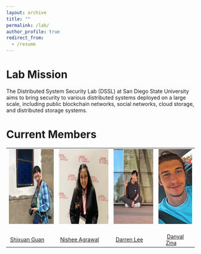 ```yaml
---
layout: archive
title: ""
permalink: /lab/
author_profile: true
redirect_from:
  - /resume
---
```


Lab Mission
======

The Distributed System Security Lab (DSSL) at San Diego State University aims to bring security to various distributed systems deployed on a large scale, including public blockchain networks, social networks, cloud storage, and distributed storage systems.

Current Members
======
<table class="imgtable">
<p><td><img src="../images/shixuan.jpg" alt="SC" width="200px" height="200px">&nbsp;&nbsp;&nbsp;&nbsp;&nbsp;&nbsp;</td></p>
<p><td><img src="../images/nishee.jpg" alt="SC" width="200px" height="200px">&nbsp;&nbsp;&nbsp;&nbsp;&nbsp;&nbsp;</a></td></p>
<p><td><img src="../images/darren.jpg" alt="SC" width="180px" height="200px">&nbsp;&nbsp;&nbsp;&nbsp;&nbsp;&nbsp;</td></p>
<p><td><img src="../images/danyal.jpg" alt="SC" width="130px" height="200px">&nbsp;&nbsp;&nbsp;&nbsp;&nbsp;&nbsp;</a></td></p>
<p></tr><tr></p>
<p><td align="center"><a href="https://www.linkedin.com/in/sxguan">Shixuan Guan</a>&nbsp;&nbsp;&nbsp;&nbsp;&nbsp;&nbsp;</td></p>
<p><td align="center"><a href="https://www.linkedin.com/in/nisheeagrawal">Nishee Agrawal</a>&nbsp;&nbsp;&nbsp;&nbsp;&nbsp;&nbsp;</td></p>
<p><td align="center"><a href="https://www.linkedin.com/in/darren-the-lee">Darren Lee</a>&nbsp;&nbsp;&nbsp;&nbsp;&nbsp;&nbsp;</td></p>
<p><td align="center"><a href="https://likai1993.github.io/lab/">Danyal Zina</a>&nbsp;&nbsp;&nbsp;&nbsp;&nbsp;&nbsp;</td></p>
</table>

<!--
<h2>Master Students</h2>
<p><table class="imgtable"><tbody><tr></p>
<p><td><img src="../images/shixuan.jpg" alt="SC" width="200px" height="200px">&nbsp;&nbsp;&nbsp;&nbsp;&nbsp;&nbsp;</td></p>
<p><td><img src="../images/nishee.jpg" alt="SC" width="200px" height="200px">&nbsp;&nbsp;&nbsp;&nbsp;&nbsp;&nbsp;</a></td></p>
<p></tr><tr></p>
<p><td align="center"><a href="https://www.linkedin.com/in/sxguan">Shixuan Guan</a>&nbsp;&nbsp;&nbsp;&nbsp;&nbsp;&nbsp;</td></p>
<p><td align="center"><a href="https://www.linkedin.com/in/nisheeagrawal">Nishee Agrawal</a>&nbsp;&nbsp;&nbsp;&nbsp;&nbsp;&nbsp;</td></p>
<p></tr></tbody></table></p>
<h2>Undergraduate Students</h2>
<p><table class="imgtable"><tbody><tr></p>
<p><td><img src="../images/darren.jpg" alt="SC" width="180px" height="200px">&nbsp;&nbsp;&nbsp;&nbsp;&nbsp;&nbsp;</td></p>
<p><td><img src="../images/danyal.jpg" alt="SC" width="130px" height="200px">&nbsp;&nbsp;&nbsp;&nbsp;&nbsp;&nbsp;</a></td></p>
<p></tr><tr></p>
<p><td align="center"><a href="https://www.linkedin.com/in/darren-the-lee">Darren Lee</a>&nbsp;&nbsp;&nbsp;&nbsp;&nbsp;&nbsp;</td></p>
<p><td align="center"><a href="">Danyal Zina</a>&nbsp;&nbsp;&nbsp;&nbsp;&nbsp;&nbsp;</td></p>
<p></tr></tbody></table></p>
-->

<!-- <img style="float: left;" src="../images/shixuan.jpg"  width="200" height="200" title="Shixuan Guan"> -->
<!--
**Shixuan Guan**: ![Shixuan Guan](../images/shixuan.jpg){:height="200px" width="200px"}
**Darren Lee**: ![Darren Lee](../images/darren.jpg){:height="200px" width="200px"}
**Danyal Zina**: ![Danyal Zina](../images/danyal.jpg){:height="100px" width="200px"}
-->


<!-- Darren is an undergraduate student in the CS department. His research interests lie in blockchain network DoS security. -->

<!--
<h3>Shixuan Guan</h3>
<figure class="figure">
  <img src="../images/shixuan.jpg" alt="Shixuan"  width="100" height="100">
  <figcaption class="figcaption">Shixuan Guan is a master's student in the CS department. His research interests include cryptocurrency scam detection and cross-chain security. </figcaption>
</figure>

<figure>
  <img src="../images/shixuan.jpg" alt="Shixuan Guan" width="200" height="200" />
  <figcaption>Shixuan is a master's student in the CS department. His research interests include cryptocurrency scam detection and cross-chain security.</figcaption>
</figure>

<h3>Danyal Zina</h3>
<figure class="figure">
  <img src="../images/danyal.jpg" alt=""  width="50" height="100">
  <figcaption class="figcaption">Danyal is an undergraduate student in the CS department. His research interests lie in cryptocurrency scam detection. </figcaption>
</figure>
-->
